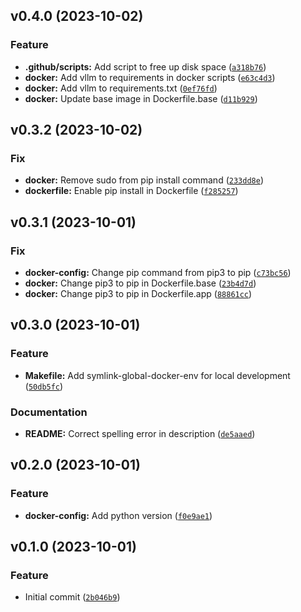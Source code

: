 <!--next-version-placeholder-->

## v0.4.0 (2023-10-02)

### Feature

* **.github/scripts:** Add script to free up disk space ([`a318b76`](https://github.com/entelecheia/openllm-container/commit/a318b76f1b364de9400ddee77582b33382647a7c))
* **docker:** Add vllm to requirements in docker scripts ([`e63c4d3`](https://github.com/entelecheia/openllm-container/commit/e63c4d395c35be16bbbe543aacea50b35a961e18))
* **docker:** Add vllm to requirements.txt ([`0ef76fd`](https://github.com/entelecheia/openllm-container/commit/0ef76fd53e2ef7e061113222d85829f375b07967))
* **docker:** Update base image in Dockerfile.base ([`d11b929`](https://github.com/entelecheia/openllm-container/commit/d11b929a7d57cdd9ac94ca51a620c6066c8d6a5b))

## v0.3.2 (2023-10-02)

### Fix

* **docker:** Remove sudo from pip install command ([`233dd8e`](https://github.com/entelecheia/openllm-container/commit/233dd8edead6faf426003c3406fabe836f080b24))
* **dockerfile:** Enable pip install in Dockerfile ([`f285257`](https://github.com/entelecheia/openllm-container/commit/f2852576c3972e87c3d61582a34b062bd38b83bf))

## v0.3.1 (2023-10-01)

### Fix

* **docker-config:** Change pip command from pip3 to pip ([`c73bc56`](https://github.com/entelecheia/openllm-container/commit/c73bc56fac88bfbce7cbf7cd9ca415fde2a2ee3a))
* **docker:** Change pip3 to pip in Dockerfile.base ([`23b4d7d`](https://github.com/entelecheia/openllm-container/commit/23b4d7d526db2cd38c574d4c6f01a18a93ec5005))
* **docker:** Change pip3 to pip in Dockerfile.app ([`88861cc`](https://github.com/entelecheia/openllm-container/commit/88861cc0aa71a495b01e01b5ceb642d9bcfaf561))

## v0.3.0 (2023-10-01)

### Feature

* **Makefile:** Add symlink-global-docker-env for local development ([`50db5fc`](https://github.com/entelecheia/openllm-container/commit/50db5fce5e176dcd4e39e3ded2c2530c93517ce7))

### Documentation

* **README:** Correct spelling error in description ([`de5aaed`](https://github.com/entelecheia/openllm-container/commit/de5aaed80faf47f9908ad77d53399364ec6ec505))

## v0.2.0 (2023-10-01)

### Feature

* **docker-config:** Add python version ([`f0e9ae1`](https://github.com/entelecheia/openllm-container/commit/f0e9ae119547ca7f94090d555716f372bfc11442))

## v0.1.0 (2023-10-01)

### Feature

* Initial commit ([`2b046b9`](https://github.com/entelecheia/openllm-container/commit/2b046b982bd8cd616f24e313d837975d66467d32))
